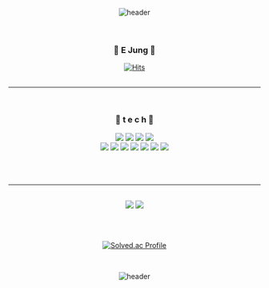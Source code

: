 <div align=center>

<!--헤더-->
![header](https://capsule-render.vercel.app/api?type=slice&color=0:dfcbf5,100:856aa3&height=400&text=Welcome!&fontColor=d9ba4a&rotate=25&fontAlign=75&fontAlignY=45.5&animation=twinkling&desc=This%20is%20my%20github.&descAlign=20&descAlignY=52.4)
<br><br><br>

<!--자기소개-->
### 💙 E Jung 💙
[![Hits](https://hits.seeyoufarm.com/api/count/incr/badge.svg?url=https%3A%2F%2Fgithub.com%2FMelodyYD&count_bg=%2342B4E6&title_bg=%23555555&icon=&icon_color=%23E7E7E7&title=visit&edge_flat=false)](https://hits.seeyoufarm.com)
<br><br>

---
<br>

<!--보유 기술-->
### 🌱 t e c h 🌱<br>
<!-- OS -->
<img src="https://img.shields.io/badge/Cisco-1BA0D7?style=flat&logo=Cisco&logoColor=white"/>
<img src="https://img.shields.io/badge/Linux-FCC624?style=flat&logo=Linux&logoColor=white"/>
<img src="https://img.shields.io/badge/QNAP-0C2E82?style=flat&logo=QNAP&logoColor=white"/>
<img src="https://img.shields.io/badge/Windows-0078D6?style=flat&logo=&logoColor=white"/>
              <!--
              ![](https://img.shields.io/badge/Cent%20OS-262577?style=for-the-badge&logo=CentOS&logoColor=white)
              ![](https://img.shields.io/badge/Linux-FCC624?style=for-the-badge&logo=linux&logoColor=black)
              ![](https://img.shields.io/badge/Red%20Hat-EE0000?style=for-the-badge&logo=redhat&logoColor=white)
              ![](https://img.shields.io/badge/Windows-0078D6?style=for-the-badge&logo=windows&logoColor=white)
              -->
<br>
<!-- 언어 -->
<!-- <img src="https://img.shields.io/badge/아이콘내용-바탕색?style=flat&logo=로고이름&logoColor=white"/> -->
<img src="https://img.shields.io/badge/C-A8B9CC?style=flat&logo=C&logoColor=white"/>
<img src="https://img.shields.io/badge/HTML5-E34F26?style=flat&logo=HTML5&logoColor=white" />
<img src="https://img.shields.io/badge/CSS3-1572B6?style=flat&logo=CSS3&logoColor=white" />
<img src="https://img.shields.io/badge/Java-007396?style=flat&logo=Java&logoColor=white" />
<img src="https://img.shields.io/badge/javascript-F7DF1E?style=flat&logo=javascript&logoColor=white" />
<img src="https://img.shields.io/badge/python-3776AB?style=flat&logo=python&logoColor=white"/>
<img src="https://img.shields.io/badge/Microsoft SQL Server-CC2927?style=flat&logo=&logoColor=white"/>

<br>
<br><br>
<br>

---

<br>

<!--내 능력치-->
<img src="https://github-readme-stats.vercel.app/api/top-langs/?username=MelodyWD&layout=compact">
<img src="https://github-readme-stats.vercel.app/api?username=MelodyWD&show_icons=true">

<br><br>

[![Solved.ac Profile](http://mazassumnida.wtf/api/v2/generate_badge?boj=MelodyWD)](https://solved.ac/MelodyWD)

<br>

<!-- 헤더 마무리 -->
![header](https://capsule-render.vercel.app/api?type=slice&section=footer&color=0:856aa3,100:dfcbf5&height=400)

<!--
## Hi there 👋
---

### 안녕하세요! 저는 윤이정입니다😎
-->

<!--
![](https://img.shields.io/badge/HTML-239120?style=for-the-badge&logo=html5&logoColor=white)
![](https://img.shields.io/badge/CSS-239120?&style=for-the-badge&logo=css3&logoColor=white)
![](https://img.shields.io/badge/C-00599C?style=for-the-badge&logo=c&logoColor=white)
![](https://img.shields.io/badge/Python-3776AB?style=for-the-badge&logo=python&logoColor=white)
![](https://img.shields.io/badge/Java-ED8B00?style=for-the-badge&logo=openjdk&logoColor=white)
![](https://img.shields.io/badge/JavaScript-F7DF1E?style=for-the-badge&logo=JavaScript&logoColor=white)
![](https://img.shields.io/badge/Microsoft_SQL_Server-CC2927?style=for-the-badge&logo=microsoft-sql-server&logoColor=white)
-->
</div>
